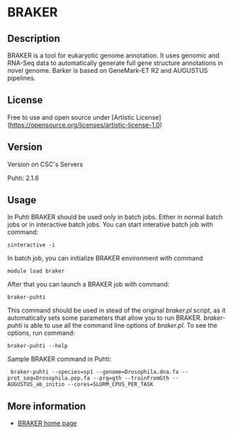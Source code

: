# BRAKER

## Description

BRAKER is a tool for eukaryotic genome annotation. 
It uses genomic and RNA-Seq data to automatically generate full gene structure annotations in novel genome.
Barker is based on GeneMark-ET R2 and AUGUSTUS pipelines.

## License

Free to use and open source under [Artistic License] (https://opensource.org/licenses/artistic-license-1.0)

## Version

Version on CSC's Servers

Puhti: 2.1.6


## Usage

In Puhti BRAKER should be used only in batch jobs. Either in normal batch jobs or in interactive batch jobs.
You can start interative batch job with command:

```text
sinteractive -i
```
In batch job, you can initialize BRAKER environment with command

```text
module load braker
```
After that you can launch a BRAKER job with command:

```text
braker-puhti
```

This command should be used in stead of the original _braker.pl_ script, as it automatically sets 
some parameters that allow you to run BRAKER. _braker-puhti_ is able to use all the command line options
of _braker.pl_. To see the options, run command:

```text
braker-puhti --help
```
Sample BRAKER command in Puhti:

```text
 braker-puhti --species=sp1 --genome=Drosophila.dna.fa --prot_seq=Drosophila.pep.fa --prg=gth --trainFromGth --AUGUSTUS_ab_initio --cores=SLURM_CPUS_PER_TASK
 ```
 
## More information

   * [BRAKER home page](https://github.com/Gaius-Augustus/BRAKER)
